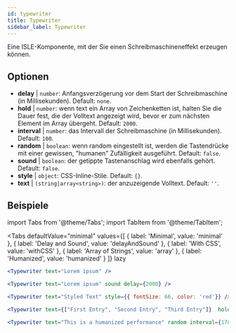 ```yaml
---
id: typewriter 
title: Typewriter
sidebar_label: Typewriter
---
```


Eine ISLE-Komponente, mit der Sie einen Schreibmaschineneffekt erzeugen können.

## Optionen

* __delay__ | `number`: Anfangsverzögerung vor dem Start der Schreibmaschine (in Millisekunden). Default: `none`.
* __hold__ | `number`: wenn text ein Array von Zeichenketten ist, halten Sie die Dauer fest, die der Volltext angezeigt wird, bevor er zum nächsten Element im Array übergeht. Default: `2000`.
* __interval__ | `number`: das Intervall der Schreibmaschine (in Millisekunden). Default: `100`.
* __random__ | `boolean`: wenn random eingestellt ist, werden die Tastendrücke mit einer gewissen, "humanen" Zufälligkeit ausgeführt. Default: `false`.
* __sound__ | `boolean`: der getippte Tastenanschlag wird ebenfalls gehört. Default: `false`.
* __style__ | `object`: CSS-Inline-Stile. Default: `{}`.
* __text__ | `(string|array<string>)`: der anzuzeigende Volltext. Default: `''`.


## Beispiele

import Tabs from '@theme/Tabs';
import TabItem from '@theme/TabItem';

<Tabs
    defaultValue="minimal"
    values={[
        { label: 'Minimal', value: 'minimal' },
        { label: 'Delay and Sound', value: 'delayAndSound' },
        { label: 'With CSS', value: 'withCSS' },
        { label: 'Array of Strings', value: 'array' },
        { label: 'Humanized', value: 'humanized' }
    ]}
    lazy
>

<TabItem value="minimal">

```jsx live
<Typewriter text="Lorem ipsum" />
```

</TabItem>

<TabItem value="delayAndSound">

```jsx live
<Typewriter text="Lorem ipsum" sound delay={2000} />
```

</TabItem>

<TabItem value="withCSS">

```jsx live
<Typewriter text="Styled Text" style={{ fontSize: 66, color: 'red'}} />
```

</TabItem>

<TabItem value="array">

```jsx live
<Typewriter text={["First Entry", "Second Entry", "Third Entry"]}  hold={2000} />
```

</TabItem>

<TabItem value="humanized">

```jsx live
<Typewriter text="This is a humanized performance" random interval={170} />
```

</TabItem>

</Tabs>

